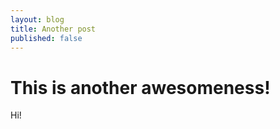 ```yaml
---
layout: blog
title: Another post
published: false
---
```


This is another awesomeness!
============================

Hi!